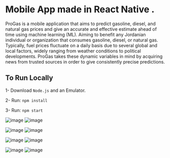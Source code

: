 # Mobile App made in React Native .

ProGas is a mobile application that aims to predict gasoline, diesel, and natural gas prices and give an accurate and effective estimate ahead of time using machine learning (ML). Aiming to benefit any Jordanian individual or organization that consumes gasoline, diesel, or natural gas. Typically, fuel prices fluctuate on a daily basis due to several global and local factors, widely ranging from weather conditions to political developments. ProGas takes these dynamic variables in mind  by acquiring news from trusted sources in order to give consistently precise predictions. 

## To Run Locally

1- Download `Node.js` and an Emulator.

2- Run: `npm install`

3- Run: `npm start` 

![image](https://github.com/omaralfawareh/ProGas/assets/81441821/2b7c8f8c-87dc-4a36-9a65-f323927fba6c)
![image](https://github.com/omaralfawareh/ProGas/assets/81441821/f261a205-4b6a-4fa0-9457-5b4d3028b572)

![image](https://github.com/omaralfawareh/ProGas/assets/81441821/1e68e5e4-2d1a-465e-8693-4e52ab941295)
![image](https://github.com/omaralfawareh/ProGas/assets/81441821/7e849612-dcac-4dea-9378-321d6042066f)

![image](https://github.com/omaralfawareh/ProGas/assets/81441821/c88caf32-bc7f-411e-a428-f5ed316997ae)
![image](https://github.com/omaralfawareh/ProGas/assets/81441821/be95428e-e609-4ff3-9977-0de425f5217a)

![image](https://github.com/omaralfawareh/ProGas/assets/81441821/ab9a6b1c-8fa5-460b-ae3d-54e60e8fc49c)
![image](https://github.com/omaralfawareh/ProGas/assets/81441821/ed6069be-7d41-4157-a82e-bcd65c5e2c97)
